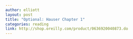 ```yaml
---
author: elliott
layout: post
title: "Optional: Hauser Chapter 1"
categories: reading
link: http://shop.oreilly.com/product/0636920040873.do
---
```

